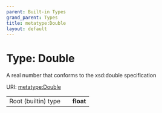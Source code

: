 ```yaml
---
parent: Built-in Types
grand_parent: Types
title: metatype:Double
layout: default
---
```


# Type: Double


A real number that conforms to the xsd:double specification

URI: [metatype:Double](https://linkml.github.io/linkml-model/docs/types/Double)

|  |  |  |
| --- | --- | --- |
| Root (builtin) type | | **float** |
